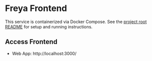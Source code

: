  # Freya Frontend

 This service is containerized via Docker Compose. See the [project root README](../README.md) for setup and running instructions.

 ## Access Frontend

 - Web App: http://localhost:3000/
